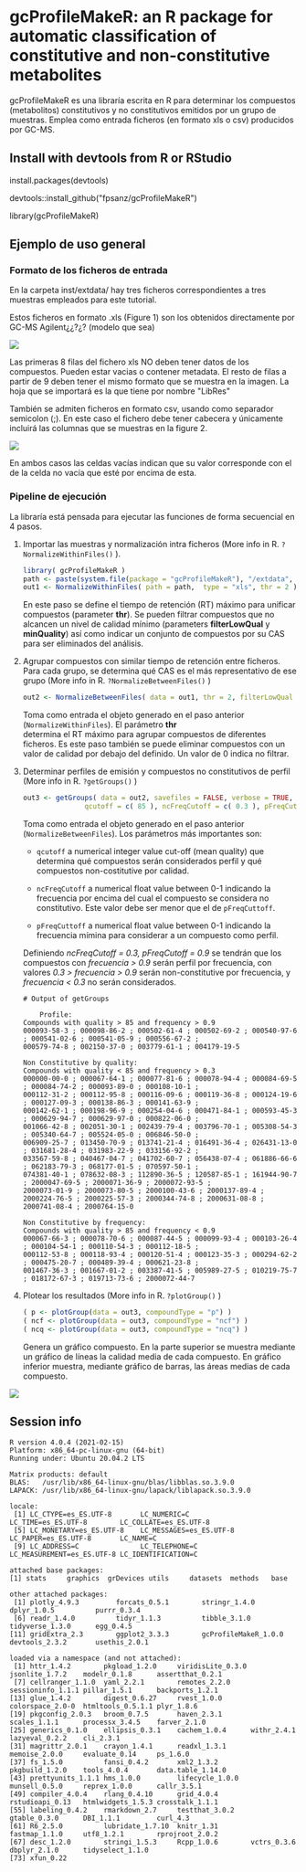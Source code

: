 
# gcProfileMakeR: an R package for automatic classification of constitutive and non-constitutive metabolites

gcProfileMakeR es una libraría escrita en R para determinar los compuestos (metabolitos) constitutivos y no constitutivos emitidos por un grupo de muestras. Emplea como entrada ficheros (en formato xls o csv) producidos por GC-MS. 


## Install with devtools from R or RStudio

install.packages(devtools) 

devtools::install_github("fpsanz/gcProfileMakeR")

library(gcProfileMakeR)

## Ejemplo de uso general

### Formato de los ficheros de entrada

En la carpeta inst/extdata/ hay tres ficheros correspondientes a tres muestras empleados para este tutorial.

Estos ficheros en formato .xls (Figure 1) son los obtenidos directamente por GC-MS Agilent¿¿?¿? (modelo que sea)

![](gc_fig1.png)

Las primeras 8 filas del fichero xls NO deben tener datos de los compuestos. Pueden estar vacias o contener metadata. El resto de filas a partir de 9 deben tener el mismo formato que se muestra en la imagen. La hoja que se importará es la que tiene por nombre "LibRes"

También se admiten ficheros en formato csv, usando como separador semicolon (;). En este caso el fichero debe tener cabecera y únicamente incluirá las columnas que se muestras en la figure 2.

![](gc_fig2.png)

En ambos casos las celdas vacías indican que su valor corresponde con el de la celda no vacía que esté por encima de esta.

### Pipeline de ejecución

La libraría está pensada para ejecutar las funciones de forma secuencial en 4 pasos.

1. Importar las muestras y normalización intra ficheros (More info in R. ```?NormalizeWithinFiles()``` ).

    ```r
    library( gcProfileMakeR )
    path <- paste(system.file(package = "gcProfileMakeR"), "/extdata", sep="") # or path to your files
    out1 <- NormalizeWithinFiles( path = path,  type = "xls", thr = 2 )
    ```
    En este paso se define el tiempo de retención (RT) máximo para unificar compuestos (parameter **thr**). Se
    pueden filtrar compuestos que no alcancen un nivel de calidad mínimo (parameters **filterLowQual** y
    **minQuality**) así como indicar un conjunto de compuestos por su CAS para ser eliminados del análisis.

2. Agrupar compuestos con similar tiempo de retención entre ficheros. Para cada grupo, se determina qué CAS es el más representativo de ese grupo (More info in R. ```?NormalizeBetweenFiles()``` )

    ```r
    out2 <- NormalizeBetweenFiles( data = out1, thr = 2, filterLowQual = 0 )
    ```
    Toma como entrada el objeto generado en el paso anterior (```NormalizeWithinFiles```). El parámetro **thr**   
    determina el RT máximo para agrupar compuestos de diferentes ficheros. Es este paso también se puede
    eliminar compuestos con un valor de calidad por debajo del definido. Un valor de 0 indica no filtrar.

3. Determinar perfiles de emisión y compuestos no constitutivos de perfil (More info in R. ```?getGroups()``` )

    ```r
    out3 <- getGroups( data = out2, savefiles = FALSE, verbose = TRUE, 
                   qcutoff = c( 85 ), ncFreqCutoff = c( 0.3 ), pFreqCutoff = c( 0.9 ) )
    ```
    
    Toma como entrada el objeto generado en el paso anterior (```NormalizeBetweenFiles```). Los parámetros más importantes son: 
    
    * ```qcutoff``` a numerical integer value cut-off (mean quality) que determina qué compuestos serán considerados perfil y qué compuestos non-costitutive por calidad.
    
    * ```ncFreqCutoff``` a numerical float value between 0-1 indicando la frecuencia por encima del cual el compuesto se considera no constitutivo. Este valor debe ser menor que el de ```pFreqCuttoff```.
    
    * ```pFreqCuttoff``` a numerical float value between 0-1 indicando la frecuencia mímina para considerar a un compuesto como perfil.
    
    Definiendo *ncFreqCutoff = 0.3, pFreqCutoff = 0.9* se tendrán que los compuestos con *frecuencia > 0.9* serán perfil por frecuencia, con valores *0.3 > frecuencia > 0.9* serán non-constitutive por frecuencia, y *frecuencia < 0.3* no serán considerados.
    
    ```
    # Output of getGroups

        Profile:
    Compounds with quality > 85 and frequency > 0.9 
    000093-58-3 ; 000098-86-2 ; 000502-61-4 ; 000502-69-2 ; 000540-97-6 ; 000541-02-6 ; 000541-05-9 ; 000556-67-2 ; 
    000579-74-8 ; 002150-37-0 ; 003779-61-1 ; 004179-19-5
    
    Non Constitutive by quality:
    Compounds with quality < 85 and frequency > 0.3 
    000000-00-0 ; 000067-64-1 ; 000077-81-6 ; 000078-94-4 ; 000084-69-5 ; 000084-74-2 ; 000093-89-0 ; 000108-10-1 ; 
    000112-31-2 ; 000112-95-8 ; 000116-09-6 ; 000119-36-8 ; 000124-19-6 ; 000127-09-3 ; 000138-86-3 ; 000141-63-9 ; 
    000142-62-1 ; 000198-96-9 ; 000254-04-6 ; 000471-84-1 ; 000593-45-3 ; 000629-94-7 ; 000629-97-0 ; 000822-06-0 ; 
    001066-42-8 ; 002051-30-1 ; 002439-79-4 ; 003796-70-1 ; 005308-54-3 ; 005340-64-7 ; 005524-05-0 ; 006846-50-0 ; 
    006909-25-7 ; 013450-70-9 ; 013741-21-4 ; 016491-36-4 ; 026431-13-0 ; 031681-28-4 ; 031983-22-9 ; 033156-92-2 ; 
    033567-59-8 ; 040467-04-7 ; 041702-60-7 ; 056438-07-4 ; 061886-66-6 ; 062183-79-3 ; 068177-01-5 ; 070597-50-1 ; 
    074381-40-1 ; 078632-08-3 ; 112890-36-5 ; 120587-85-1 ; 161944-90-7 ; 2000047-69-5 ; 2000071-36-9 ; 2000072-93-5 ; 
    2000073-01-9 ; 2000073-80-5 ; 2000100-43-6 ; 2000137-89-4 ; 2000224-76-5 ; 2000225-57-3 ; 2000344-74-8 ; 2000631-08-8 ; 
    2000741-08-4 ; 2000764-15-0
    
    Non Constitutive by frequency:
    Compounds with quality > 85 and frequency < 0.9 
    000067-66-3 ; 000078-70-6 ; 000087-44-5 ; 000099-93-4 ; 000103-26-4 ; 000104-54-1 ; 000110-54-3 ; 000112-18-5 ; 
    000112-53-8 ; 000118-93-4 ; 000120-51-4 ; 000123-35-3 ; 000294-62-2 ; 000475-20-7 ; 000489-39-4 ; 000621-23-8 ; 
    001467-36-3 ; 001667-01-2 ; 003387-41-5 ; 005989-27-5 ; 010219-75-7 ; 018172-67-3 ; 019713-73-6 ; 2000072-44-7
    ```

4. Plotear los resultados (More info in R. ```?plotGroup()``` )
        
    ```r
    ( p <- plotGroup(data = out3, compoundType = "p") )
    ( ncf <- plotGroup(data = out3, compoundType = "ncf") )
    ( ncq <- plotGroup(data = out3, compoundType = "ncq") ) 
    ```
    
    Genera un gráfico compuesto. En la parte superior se muestra mediante un gráfico de líneas la calidad media de cada compuesto. En gráfico inferior muestra, mediante gráfico de barras, las áreas medias de cada compuesto.
    
![](gc_fig3.png)
    
## Session info

```
R version 4.0.4 (2021-02-15)
Platform: x86_64-pc-linux-gnu (64-bit)
Running under: Ubuntu 20.04.2 LTS

Matrix products: default
BLAS:   /usr/lib/x86_64-linux-gnu/blas/libblas.so.3.9.0
LAPACK: /usr/lib/x86_64-linux-gnu/lapack/liblapack.so.3.9.0

locale:
 [1] LC_CTYPE=es_ES.UTF-8       LC_NUMERIC=C               LC_TIME=es_ES.UTF-8        LC_COLLATE=es_ES.UTF-8    
 [5] LC_MONETARY=es_ES.UTF-8    LC_MESSAGES=es_ES.UTF-8    LC_PAPER=es_ES.UTF-8       LC_NAME=C                 
 [9] LC_ADDRESS=C               LC_TELEPHONE=C             LC_MEASUREMENT=es_ES.UTF-8 LC_IDENTIFICATION=C       

attached base packages:
[1] stats     graphics  grDevices utils     datasets  methods   base     

other attached packages:
 [1] plotly_4.9.3         forcats_0.5.1        stringr_1.4.0        dplyr_1.0.5          purrr_0.3.4         
 [6] readr_1.4.0          tidyr_1.1.3          tibble_3.1.0         tidyverse_1.3.0      egg_0.4.5           
[11] gridExtra_2.3        ggplot2_3.3.3        gcProfileMakeR_1.0.0 devtools_2.3.2       usethis_2.0.1       

loaded via a namespace (and not attached):
 [1] httr_1.4.2        pkgload_1.2.0     viridisLite_0.3.0 jsonlite_1.7.2    modelr_0.1.8      assertthat_0.2.1 
 [7] cellranger_1.1.0  yaml_2.2.1        remotes_2.2.0     sessioninfo_1.1.1 pillar_1.5.1      backports_1.2.1  
[13] glue_1.4.2        digest_0.6.27     rvest_1.0.0       colorspace_2.0-0  htmltools_0.5.1.1 plyr_1.8.6       
[19] pkgconfig_2.0.3   broom_0.7.5       haven_2.3.1       scales_1.1.1      processx_3.4.5    farver_2.1.0     
[25] generics_0.1.0    ellipsis_0.3.1    cachem_1.0.4      withr_2.4.1       lazyeval_0.2.2    cli_2.3.1        
[31] magrittr_2.0.1    crayon_1.4.1      readxl_1.3.1      memoise_2.0.0     evaluate_0.14     ps_1.6.0         
[37] fs_1.5.0          fansi_0.4.2       xml2_1.3.2        pkgbuild_1.2.0    tools_4.0.4       data.table_1.14.0
[43] prettyunits_1.1.1 hms_1.0.0         lifecycle_1.0.0   munsell_0.5.0     reprex_1.0.0      callr_3.5.1      
[49] compiler_4.0.4    rlang_0.4.10      grid_4.0.4        rstudioapi_0.13   htmlwidgets_1.5.3 crosstalk_1.1.1  
[55] labeling_0.4.2    rmarkdown_2.7     testthat_3.0.2    gtable_0.3.0      DBI_1.1.1         curl_4.3         
[61] R6_2.5.0          lubridate_1.7.10  knitr_1.31        fastmap_1.1.0     utf8_1.2.1        rprojroot_2.0.2  
[67] desc_1.2.0        stringi_1.5.3     Rcpp_1.0.6        vctrs_0.3.6       dbplyr_2.1.0      tidyselect_1.1.0 
[73] xfun_0.22  
```
